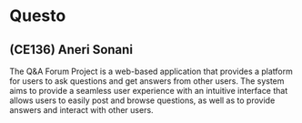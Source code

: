 # Questo 
## (CE136) Aneri Sonani
The Q&A Forum Project is a web-based application that provides a platform for users to ask questions and get answers from other users. The system aims to provide a seamless user experience with an intuitive interface that allows users to easily post and browse questions, as well as to provide answers and interact with other users.

